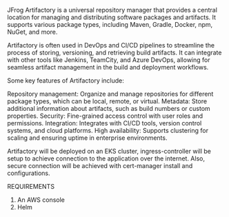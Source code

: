 JFrog Artifactory is a universal repository manager that provides a central location for managing and distributing software packages and artifacts. It supports various package types, including Maven, Gradle, Docker, npm, NuGet, and more.

Artifactory is often used in DevOps and CI/CD pipelines to streamline the process of storing, versioning, and retrieving build artifacts. It can integrate with other tools like Jenkins, TeamCity, and Azure DevOps, allowing for seamless artifact management in the build and deployment workflows.

Some key features of Artifactory include:

Repository management: Organize and manage repositories for different package types, which can be local, remote, or virtual.
Metadata: Store additional information about artifacts, such as build numbers or custom properties.
Security: Fine-grained access control with user roles and permissions.
Integration: Integrates with CI/CD tools, version control systems, and cloud platforms.
High availability: Supports clustering for scaling and ensuring uptime in enterprise environments.

Artifactory will be deployed on an EKS cluster, ingress-controller will be setup to achieve connection to the application over the internet. Also, secure connection will be achieved with cert-manager install and configurations.

REQUIREMENTS
1. An AWS console
2. Helm 